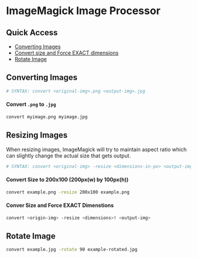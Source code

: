 # ImageMagick Image Processor


## Quick Access

- [Converting Images](#converting-images)
- [Convert size and Force EXACT dimensions](#convert-size-and-force-exact-dimensions)
- [Rotate Image](#rotate-image)


## Converting Images

```bash
# SYNTAX: convert <original-img>.png <output-img>.jpg
```

#### Convert ```.png``` to ```.jpg```

```bash
convert myimage.png myimage.jpg
```


## Resizing Images
When resizing images, ImageMagick will try to maintain aspect ratio which can slightly change the actual size that gets output.

```bash
# SYNTAX: convert <original-img> -resize <dimensions-in-px> <output-img>
```

#### Convert Size to 200x100 (200px(w) by 100px(h))

```bash
convert example.png -resize 200x100 example.png
```

#### Conver Size and Force EXACT Dimenstions

```bash
convert <origin-img> -resize <dimensions>! <output-img>
```


## Rotate Image

```bash
convert example.jpg -rotate 90 example-rotated.jpg
```

